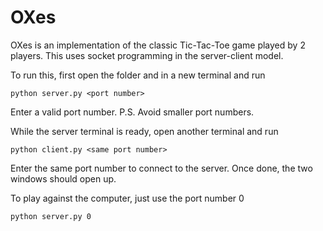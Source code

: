 # OXes

OXes is an implementation of the classic Tic-Tac-Toe game played by 2 players. This uses socket programming in the server-client model.

To run this, first open the folder and in a new terminal and run

```
python server.py <port number>
```

Enter a valid port number. P.S. Avoid smaller port numbers.

While the server terminal is ready, open another terminal and run

```
python client.py <same port number>
```

Enter the same port number to connect to the server. Once done, the two windows should open up.

To play against the computer, just use the port number 0

```
python server.py 0
```